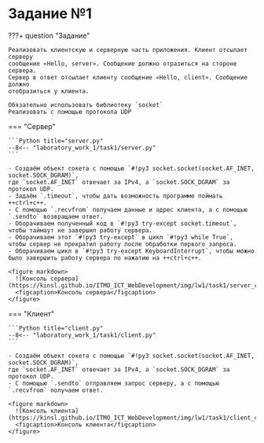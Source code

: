 # Задание №1

???+ question "Задание"

    Реализовать клиентскую и серверную часть приложения. Клиент отсылает серверу
    сообщение «Hello, server». Сообщение должно отразиться на стороне сервера.
    Сервер в ответ отсылает клиенту сообщение «Hello, client». Сообщение должно
    отобразиться у клиента.

    Обязательно использовать библиотеку `socket`  
    Реализовать с помощью протокола UDP

=== "Сервер"

    ```Python title="server.py"
    --8<-- "laboratory_work_1/task1/server.py"
    ```
    
    - Создаём объект сокета с помощью `#!py3 socket.socket(socket.AF_INET, socket.SOCK_DGRAM)`, 
    где `socket.AF_INET` отвечает за IPv4, а `socket.SOCK_DGRAM` за протокол UDP.
    - Задаём `.timeout`, чтобы дать возможность программе поймать ++ctrl+c++.
    - С помощью `.recvfrom` получаем данные и адрес клиента, а с помощью `.sendto` возвращаем ответ.
    - Оборачиваем полученный код в `#!py3 try-except socket.timeout`, чтобы таймаут не завершил работу сервера.
    - Оборачиваем этот `#!py3 try-except` в цикл `#!py3 while True`, 
    чтобы сервер не прекратил работу после обработки первого запроса.
    - Оборачиваем цикл в `#!py3 try-except KeyboardInterrupt`, чтобы можно было завершить работу сервера по нажатию на ++ctrl+c++.

    <figure markdown>
      ![Консоль сервера](https://kinsl.github.io/ITMO_ICT_WebDevelopment/img/lw1/task1/server_console.png)
      <figcaption>Консоль сервера</figcaption>
    </figure>

=== "Клиент"

    ```Python title="client.py"
    --8<-- "laboratory_work_1/task1/client.py"
    ```

    - Создаём объект сокета с помощью `#!py3 socket.socket(socket.AF_INET, socket.SOCK_DGRAM)`, 
    где `socket.AF_INET` отвечает за IPv4, а `socket.SOCK_DGRAM` за протокол UDP.
    - С помощью `.sendto` отправляем запрос серверу, а с помощью `.recvfrom` получаем ответ.

    <figure markdown>
      ![Консоль клиента](https://kinsl.github.io/ITMO_ICT_WebDevelopment/img/lw1/task1/client_console.png)
      <figcaption>Консоль клиента</figcaption>
    </figure>